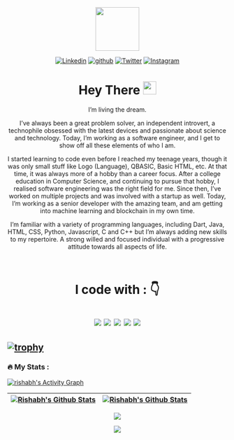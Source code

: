 <div id="header" align="center">
  <img src="https://media.giphy.com/media/M9gbBd9nbDrOTu1Mqx/giphy.gif" width="100"/>
</div>

<div align="center">

[![Linkedin](https://img.shields.io/badge/rishabh-%231DA1F2.svg?style=for-the-badge&logo=Linkedin&logoColor=white)](https://www.linkedin.com/in/rishabhsethia20//)
[![github](https://img.shields.io/badge/rishabh-12100E.svg?style=for-the-badge&logo=github&logoColor=white)](https://github.com/EmperorAkashi20/)
[![Twitter](https://img.shields.io/badge/rishabh-%231DA1F2.svg?style=for-the-badge&logo=Twitter&logoColor=white)](https://www.twitter.com/__rishabh/)
[![Instagram](https://img.shields.io/badge/rishabh-%23E4405F.svg?style=for-the-badge&logo=Instagram&logoColor=white)](https://www.instagram.com/rishabhsethia20/)
<br><img src="https://komarev.com/ghpvc/?username=EmperorAkashi20&style=flat-square&color=blue" alt=""/>
</div>

<h1 align="center">
  Hey There
  <img src="https://media.giphy.com/media/hvRJCLFzcasrR4ia7z/giphy.gif" width="30px"/>
</h1>
<div id="bio" align="center">
 <p> I’m living the dream.</p>
<p>I’ve always been a great problem solver, an independent introvert, a technophile obsessed with the latest devices and passionate about science and technology. Today, I’m working as a software engineer, and I get to show off all these elements of who I am. </p>
<p>I started learning to code even before I reached my teenage years, though it was only small stuff like Logo (Language), QBASIC, Basic HTML, etc. At that time, it was always more of a hobby than a career focus. After a college education in Computer Science, and continuing to pursue that hobby, I realised software engineering was the right field for me. Since then, I’ve worked on multiple projects and was involved with a startup as well. Today, I’m working as a senior developer with the amazing team, and am getting into machine learning and blockchain in my own time.</p>
<p>I’m familiar with a variety of programming languages, including Dart, Java, HTML, CSS, Python, Javascript, C and C++ but I’m always adding new skills to my repertoire. A strong willed and focused individual with a progressive attitude towards all aspects of life.</p><br>
  
<h1 align="center">
I code with :  👇

<img src="https://img.shields.io/badge/Dart-3776AB?style=for-the-badge&logo=dart&logoColor=white"/> <img src="https://img.shields.io/badge/Flutter-F7DF1E?style=for-the-badge&logo=flutter&logoColor=white"/> <img src="https://img.shields.io/badge/HTML5-E34F26?style=for-the-badge&logo=html5&logoColor=white"/> <img src="https://img.shields.io/badge/CSS-239120?&style=for-the-badge&logo=css3&logoColor=white"/> <img src="https://img.shields.io/badge/Bootstrap-563D7C?style=for-the-badge&logo=bootstrap&logoColor=white"/>
</h1>
</div>

[![trophy](https://github-profile-trophy.vercel.app/?username=EmperorAkashi20&margin-w=40&margin-h=15&theme=tokyonight&no-bg=true&no-frame=true&column=-1)](https://github.com/ryo-ma/github-profile-trophy)
---

### :fire: My Stats :

<a href="https://github.com/ashutosh00710/github-readme-activity-graph"><img alt="rishabh's Activity Graph" src="https://activity-graph.herokuapp.com/graph/?username=EmperorAkashi20&bg_color=000&color=fff&line=00E676&point=fff&hide_border=true" /></a>
<br>

  | <a href="https://git.io/streak-stats"><img src="https://github-readme-streak-stats.herokuapp.com/?user=EmperorAkashi20&hide_border=true&theme=highcontrast" alt="Rishabh's Github Stats" /></a> | <a href="https://github.com/anuraghazra/github-readme-stats"><img align="center" src="https://github-readme-stats.vercel.app/api?username=EmperorAkashi20&show_icons=true&include_all_commits=true&count_private=true&theme=vision-friendly-dark&hide_border=true" alt="Rishabh's Github Stats" /></a> |
| ------------- | ------------- |

<div align="center">
  <a href="https://github.com/anuraghazra/github-readme-stats"><img src="https://github-readme-stats.vercel.app/api/top-langs/?username=EmperorAkashi20&layout=compact&theme=highcontrast&count_private=true&hide_border=true" /></a>
</div>


<!-- <details>
  <summary>Activity Graph 📈</summary>
  <br/>
<a href="https://github.com/ashutosh00710/github-readme-activity-graph"><img alt="rzashakeri's Activity Graph" src="https://activity-graph.herokuapp.com/graph/?username=EmperorAkashi20&bg_color=fff&color=000&line=00E676&point=000&hide_border=true" /></a>
</details> -->
<!-- 
### :musical_note: Jamming On :
![Spotify recently played](https://spotify-recently-played-readme.vercel.app/api?user=kt42z7o64n0n6kxewpmnatjii&width=400&unique=true&count=3) -->
 
 <p align="center">
  <img src="https://capsule-render.vercel.app/api?type=waving&color=gradient&height=60&section=footer"/>
</p>
